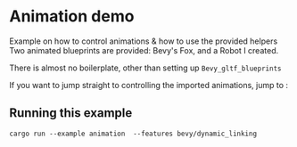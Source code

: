 
# Animation demo

Example on how to control animations & how to use the provided helpers 
Two animated blueprints are provided: Bevy's Fox, and a Robot I created.

There is almost no boilerplate, other than setting up ```Bevy_gltf_blueprints```

If you want to jump straight to controlling the imported animations, jump to : 
[]('./game/in_game.rs#86')

## Running this example

```
cargo run --example animation  --features bevy/dynamic_linking
```
